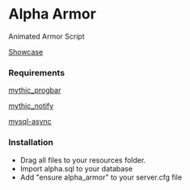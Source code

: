 # Alpha Armor

Animated Armor Script

[Showcase](https://streamable.com/ay6hbe)

### Requirements

[mythic_progbar](https://github.com/HalCroves/mythic_progbar)

[mythic_notify](https://github.com/JayMontana36/mythic_notify)

[mysql-async](https://github.com/brouznouf/fivem-mysql-async)

### Installation

- Drag all files to your resources folder.
- Import alpha.sql to your database
- Add "ensure alpha_armor" to your server.cfg file
